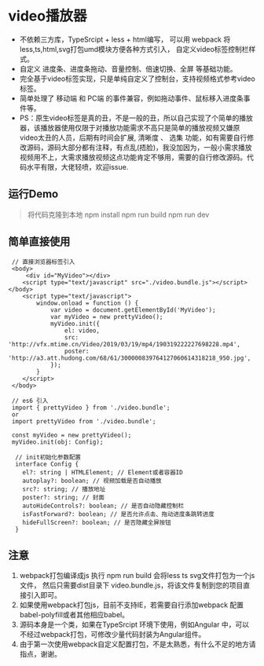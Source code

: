 # video播放器

- 不依赖三方库，TypeSrcipt + less + html编写， 可以用 webpack 将less,ts,html,svg打包umd模块方便各种方式引入， 自定义video标签控制栏样式。
- 自定义 进度条、进度条拖动、音量控制、倍速切换、全屏 等基础功能。
- 完全基于video标签实现，只是单纯自定义了控制台，支持视频格式参考video标签。
- 简单处理了 移动端 和 PC端 的事件兼容，例如拖动事件、鼠标移入进度条事件等。
- PS：原生video标签是真的丑，不是一般的丑，所以自己实现了个简单的播放器，该播放器使用仅限于对播放功能需求不高只是简单的播放视频又嫌原video太丑的人员，后期有时间会扩展, 清晰度 、 选集 功能，如有需要自行修改源码，源码大部分都有注释，有点乱(捂脸)，我没加因为，一般小需求播放视频用不上，大需求播放视频这点功能肯定不够用，需要的自行修改源码。代码水平有限，大佬轻喷，欢迎issue.

## 运行Demo

 > 将代码克隆到本地
 > npm install
 > npm run build
 > npm run dev

## 简单直接使用

``` javaSrcipt
 // 直接浏览器标签引入
 <body>
     <div id="MyVideo"></div>
    <script type="text/javascript" src="./video.bundle.js"></script></body>
    <script type="text/javascript">
        window.onload = function () {
            var video = document.getElementById('MyVideo');
            var myVideo = new prettyVideo();
            myVideo.init({
                el: video,
                src: 'http://vfx.mtime.cn/Video/2019/03/19/mp4/190319222227698228.mp4',
                poster: 'http://a3.att.hudong.com/68/61/300000839764127060614318218_950.jpg',
            });
        }
    </script>
 </body>

 // es6 引入
 import { prettyVideo } from './video.bundle';
 or
 import prettyVideo from './video.bundle';

 const myVideo = new prettyVideo();
 myVideo.init(obj: Config);

  // init初始化参数配置
  interface Config {
    el?: string | HTMLElement; // Element或者容器ID
    autoplay?: boolean; // 视频加载是否自动播放
    src?: string; // 播放地址
    poster?: string; // 封面
    autoHideControls?: boolean; // 是否自动隐藏控制栏
    isFastForward?: boolean; // 是否允许点击、拖动进度条跳转进度
    hideFullScreen?: boolean; // 是否隐藏全屏按钮
  }
```

## 注意

1. webpack打包编译成js 执行 npm run build 会将less ts svg文件打包为一个js文件， 然后只需要dist目录下 video.bundle.js，将该文件复制到您的项目直接引入即可。
2. 如果使用webpack打包js，目前不支持IE，若需要自行添加webpack 配置babel-polyfill或者其他相应babel。
3. 源码本身是一个类，如果在TypeSrcipt 环境下使用，例如Angular 中，可以不经过webpack打包，可修改少量代码封装为Angular组件。
4. 由于第一次使用webpack自定义配置打包，不是太熟悉，有什么不足的地方请指点，谢谢。
